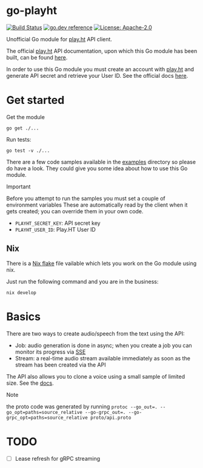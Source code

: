 # go-playht

[![Build Status](https://github.com/milosgajdos/go-playht/actions/workflows/ci.yaml/badge.svg?branch=main)](https://github.com/milosgajdos/go-playht/actions?query=workflow%3ACI)
[![go.dev reference](https://img.shields.io/badge/go.dev-reference-007d9c?logo=go&logoColor=white&style=flat-square)](https://pkg.go.dev/github.com/milosgajdos/go-playht)
[![License: Apache-2.0](https://img.shields.io/badge/License-Apache--2.0-blue.svg)](https://opensource.org/licenses/Apache-2.0)

Unofficial Go module for [play.ht](https://play.ht/) API client.

The official [play.ht](https://play.ht) API documentation, upon which this Go module has been built, can be found [here](https://docs.play.ht/reference).

In order to use this Go module you must create an account with [play.ht](https://play.ht) and generate API secret and retrieve your User ID. See the official docs [here](https://docs.play.ht/reference/api-authentication).

# Get started

Get the module
```shell
go get ./...
```

Run tests:
```shell
go test -v ./...
```

There are a few code samples available in the [examples](./examples) directory so please do have a look. They could give you some idea about how to use this Go module.

> [!IMPORTANT]
> Before you attempt to run the samples you must set a couple of environment variables
> These are automatically read by the client when it gets created; you can override them in your own code.

* `PLAYHT_SECRET_KEY`: API secret key
* `PLAYHT_USER_ID`: Play.HT User ID

## Nix

There is a [Nix flake](https://nixos.wiki/wiki/Flakes) file vailable which lets you work on the Go module using nix.

Just run the following command and you are in the business:
```shell
nix develop
```

# Basics

There are two ways to create audio/speech from the text using the API:
* Job: audio generation is done in async; when you create a job you can monitor its progress via [SSE](https://developer.mozilla.org/en-US/docs/Web/API/Server-sent_events)
* Stream: a real-time audio stream available immediately as soon as the stream has been created via the API

The API also allows you to clone a voice using a small sample of limited size. See the [docs](https://docs.play.ht/reference/api-create-instant-voice-clone).

> [!NOTE]
> the proto code was generated by running `protoc --go_out=. --go_opt=paths=source_relative --go-grpc_out=. --go-grpc_opt=paths=source_relative proto/api.proto`

# TODO

* [ ] Lease refresh for gRPC streaming
